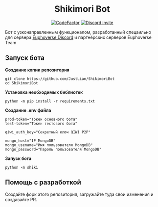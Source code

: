 <h1 align="center">Shikimori Bot</h1>

<p align="center">
<a href="https://www.codefactor.io/repository/github/euphoverse/shikimoribot"><img src="https://www.codefactor.io/repository/github/euphoverse/shikimoribot/badge" alt="CodeFactor" /></a> <a href="https://discord.gg/AjqX5PB3Uj"><img src="https://discord.com/api/guilds/981818711608524830/widget.png" alt="Discord invite"></a>
</p>

Бот с узконаправленным функционалом, разработанный спецаильно для сервера [Euphoverse Discord](https://discord.justlian.com) и партнёрских серверов Euphoverse Team

## Запуск бота

**Создание копии репозитория**

```
git clone https://github.com/JustLian/ShikimoriBot
cd ShikimoriBot
```

**Установка необходимых библиотек**

```
python -m pip install -r requirements.txt
```

**Создание .env файла**

```
prod-token="Токен основного бота"
test-token="Токен тестового бота"

qiwi_auth_key="Секретный ключ QIWI P2P"

mongo_host="IP MongoDB"
mongo_usename="Имя пользователя MongoDB"
mongo_password="Пароль пользователя MongoDB"
```

**Запуск бота**

```
python -m shiki
```

## Помощь с разработкой

Создайте форк этого репозитория, загружайте туда свои изменения и создавайте PR.
